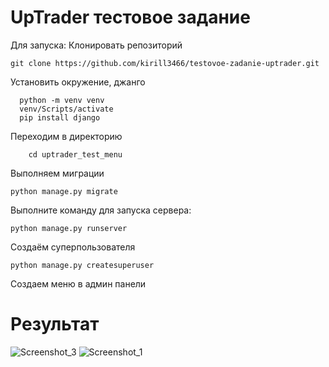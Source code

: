 # UpTrader тестовое задание
Для запуска:
Клонировать репозиторий
```
git clone https://github.com/kirill3466/testovoe-zadanie-uptrader.git
```
Установить окружение, джанго
```
  python -m venv venv
  venv/Scripts/activate
  pip install django
```
Переходим в директорию
```
    cd uptrader_test_menu
```
Выполняем миграции
```
python manage.py migrate
```
Выполните команду для запуска сервера:
```
python manage.py runserver
```
Создаём суперпользователя
```
python manage.py createsuperuser
```
Создаем меню в админ панели
# Результат
![Screenshot_3](https://github.com/kirill3466/testovoe-zadanie-uptrader/assets/113197976/0ac9142d-af87-4fc1-b2ec-97ce52075b9f)
![Screenshot_1](https://github.com/kirill3466/testovoe-zadanie-uptrader/assets/113197976/698b6e2f-7883-4a91-8c51-ce7a543f762c)

